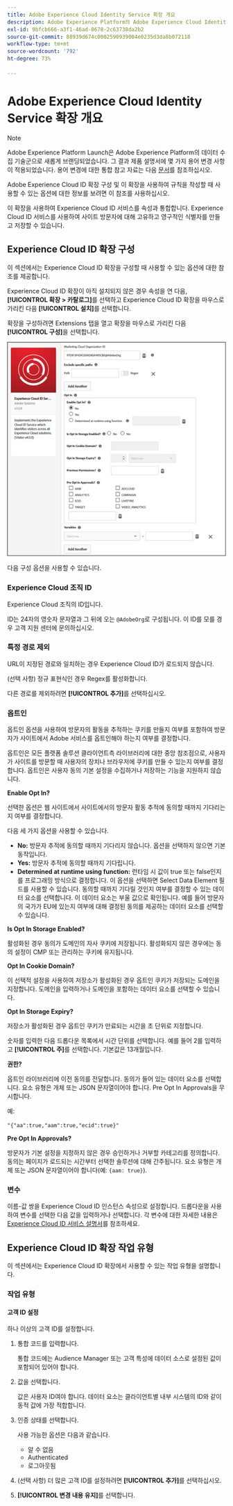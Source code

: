 ```yaml
---
title: Adobe Experience Cloud Identity Service 확장 개요
description: Adobe Experience Platform의 Adobe Experience Cloud Identity 서비스 태그 확장에 대해 알아봅니다.
exl-id: 9bfcb666-a3f1-46ad-8678-2c63738da2b2
source-git-commit: 88939d674c0002590939004e0235d3da8b072118
workflow-type: tm+mt
source-wordcount: '792'
ht-degree: 73%

---
```


# Adobe Experience Cloud Identity Service 확장 개요

>[!NOTE]
>
>Adobe Experience Platform Launch은 Adobe Experience Platform의 데이터 수집 기술군으로 새롭게 브랜딩되었습니다. 그 결과 제품 설명서에 몇 가지 용어 변경 사항이 적용되었습니다. 용어 변경에 대한 통합 참고 자료는 다음 [문서](../../../term-updates.md)를 참조하십시오.

Adobe Experience Cloud ID 확장 구성 및 이 확장을 사용하여 규칙을 작성할 때 사용할 수 있는 옵션에 대한 정보를 보려면 이 참조를 사용하십시오.

이 확장을 사용하여 Experience Cloud ID 서비스를 속성과 통합합니다. Experience Cloud ID 서비스를 사용하여 사이트 방문자에 대해 고유하고 영구적인 식별자를 만들고 저장할 수 있습니다.

## Experience Cloud ID 확장 구성

이 섹션에서는 Experience Cloud ID 확장을 구성할 때 사용할 수 있는 옵션에 대한 참조를 제공합니다.

Experience Cloud ID 확장이 아직 설치되지 않은 경우 속성을 연 다음, **[!UICONTROL 확장 > 카탈로그]**&#x200B;를 선택하고 Experience Cloud ID 확장을 마우스로 가리킨 다음 **[!UICONTROL 설치]**&#x200B;를 선택합니다.

확장을 구성하려면 Extensions 탭을 열고 확장을 마우스로 가리킨 다음 **[!UICONTROL 구성]**&#x200B;을 선택합니다.

![](../../../images/optin.jpg)

다음 구성 옵션을 사용할 수 있습니다.

### Experience Cloud 조직 ID

Experience Cloud 조직의 ID입니다.

ID는 24자의 영숫자 문자열과 그 뒤에 오는 `@AdobeOrg`로 구성됩니다. 이 ID를 모를 경우 고객 지원 센터에 문의하십시오.

### 특정 경로 제외

URL이 지정된 경로와 일치하는 경우 Experience Cloud ID가 로드되지 않습니다.

(선택 사항) 정규 표현식인 경우 Regex를 활성화합니다.

다른 경로를 제외하려면 **[!UICONTROL 추가]**&#x200B;를 선택하십시오.

### 옵트인

옵트인 옵션을 사용하여 방문자의 활동을 추적하는 쿠키를 만들지 여부를 포함하여 방문자가 사이트에서 Adobe 서비스를 옵트인해야 하는지 여부를 결정합니다.

옵트인은 모든 플랫폼 솔루션 클라이언트측 라이브러리에 대한 중앙 참조점으로, 사용자가 사이트를 방문할 때 사용자의 장치나 브라우저에 쿠키를 만들 수 있는지 여부를 결정합니다. 옵트인은 사용자 동의 기본 설정을 수집하거나 저장하는 기능을 지원하지 않습니다.

**Enable Opt In?**

선택한 옵션은 웹 사이트에서 사이트에서의 방문자 활동 추적에 동의할 때까지 기다리는지 여부를 결정합니다.

다음 세 가지 옵션을 사용할 수 있습니다.

* **No:** 방문자 추적에 동의할 때까지 기다리지 않습니다. 옵션을 선택하지 않으면 기본 동작입니다.
* **Yes:** 방문자 추적에 동의할 때까지 기다립니다.
* **Determined at runtime using function:** 런타임 시 값이 true 또는 false인지를 프로그래밍 방식으로 결정합니다. 이 옵션을 선택하면 Select Data Element 필드를 사용할 수 있습니다. 동의할 때까지 기다릴 것인지 여부를 결정할 수 있는 데이터 요소를 선택합니다. 이 데이터 요소는 부울 값으로 확인됩니다. 예를 들어 방문자의 국가가 EU에 있는지 여부에 대해 결정된 동의를 제공하는 데이터 요소를 선택할 수 있습니다.

**Is Opt In Storage Enabled?**

활성화된 경우 동의가 도메인의 자사 쿠키에 저장됩니다. 활성화되지 않은 경우에는 동의 설정이 CMP 또는 관리하는 쿠키에 유지됩니다.

**Opt In Cookie Domain?**

이 선택적 설정을 사용하여 저장소가 활성화된 경우 옵트인 쿠키가 저장되는 도메인을 지정합니다. 도메인을 입력하거나 도메인을 포함하는 데이터 요소를 선택할 수 있습니다.

**Opt In Storage Expiry?**

저장소가 활성화된 경우 옵트인 쿠키가 만료되는 시간을 초 단위로 지정합니다.

숫자를 입력한 다음 드롭다운 목록에서 시간 단위를 선택합니다. 예를 들어 2를 입력하고 **[!UICONTROL 주]**&#x200B;를 선택합니다. 기본값은 13개월입니다.

**권한?**

옵트인 라이브러리에 이전 동의를 전달합니다. 동의가 들어 있는 데이터 요소를 선택합니다. 요소 유형은 개체 또는 JSON 문자열이어야 합니다. Pre Opt In Approvals을 무시합니다.

예:

`"{"aa":true,"aam":true,"ecid":true}"`

**Pre Opt In Approvals?**

방문자가 기본 설정을 지정하지 않은 경우 승인하거나 거부할 카테고리를 정의합니다. 동의는 페이지가 로드되는 시간부터 선택한 솔루션에 대해 간주됩니다. 요소 유형은 개체 또는 JSON 문자열이어야 합니다(예: `{aam: true}`).

### 변수

이름-값 쌍을 Experience Cloud ID 인스턴스 속성으로 설정합니다. 드롭다운을 사용하여 변수를 선택한 다음 값을 입력하거나 선택합니다. 각 변수에 대한 자세한 내용은 [Experience Cloud ID 서비스 설명서](https://experiencecloud.adobe.com/resources/help/ko_KR/mcvid/mcvid-overview.html)를 참조하세요.

## Experience Cloud ID 확장 작업 유형

이 섹션에서는 Experience Cloud ID 확장에서 사용할 수 있는 작업 유형을 설명합니다.

### 작업 유형

#### 고객 ID 설정

하나 이상의 고객 ID를 설정합니다.

1. 통합 코드를 입력합니다.

   통합 코드에는 Audience Manager 또는 고객 특성에 데이터 소스로 설정된 값이 포함되어 있어야 합니다.

1. 값을 선택합니다.

   값은 사용자 ID여야 합니다. 데이터 요소는 클라이언트별 내부 시스템의 ID와 같이 동적 값에 가장 적합합니다.

1. 인증 상태를 선택합니다.

   사용 가능한 옵션은 다음과 같습니다.

   * 알 수 없음
   * Authenticated
   * 로그아웃됨

1. (선택 사항) 더 많은 고객 ID를 설정하려면 **[!UICONTROL 추가]**&#x200B;를 선택하십시오.
1. **[!UICONTROL 변경 내용 유지]**&#x200B;를 선택합니다.
